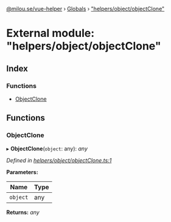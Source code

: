 [@milou.se/vue-helper](../README.md) › [Globals](../globals.md) › ["helpers/object/objectClone"](_helpers_object_objectclone_.md)

# External module: "helpers/object/objectClone"

## Index

### Functions

* [ObjectClone](_helpers_object_objectclone_.md#objectclone)

## Functions

###  ObjectClone

▸ **ObjectClone**(`object`: any): *any*

*Defined in [helpers/object/objectClone.ts:1](https://github.com/milou-se/milou-vue-helper/blob/ff1ebdd/src/helpers/object/objectClone.ts#L1)*

**Parameters:**

Name | Type |
------ | ------ |
`object` | any |

**Returns:** *any*
